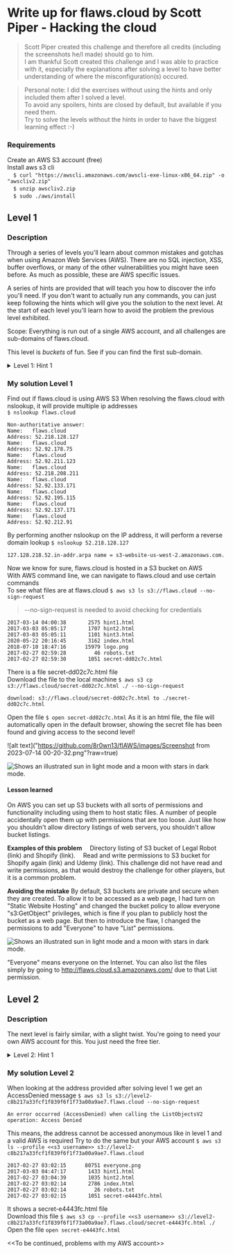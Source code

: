 # Write up for flaws.cloud by Scott Piper - Hacking the cloud
> Scott Piper created this challenge and therefore all credits (including the screenshots he/I made) should go to him.<br>
I am thankful Scott created this challenge and I was able to practice with it, especially the explanations after solving a level to have better understanding of where the misconfiguration(s) occured.<br>

> Personal note: I did the exercises without using the  hints and only included them after I solved a level.<br>
To avoid any spoilers, hints are closed by default, but available if you need them.<br>
Try to solve the levels without the hints in order to have the biggest learning effect :-)

### Requirements
Create an AWS S3 account (free)<br>
Install aws s3 cli<br>
&emsp;`$ curl "https://awscli.amazonaws.com/awscli-exe-linux-x86_64.zip" -o "awscliv2.zip"`<br>
&emsp;`$ unzip awscliv2.zip`<br>
&emsp;`$ sudo ./aws/install`<br>

## Level 1
### Description
Through a series of levels you'll learn about common mistakes and gotchas when using Amazon Web Services (AWS). There are no SQL injection, XSS, buffer overflows, or many of the other vulnerabilities you might have seen before. As much as possible, these are AWS specific issues.

A series of hints are provided that will teach you how to discover the info you'll need. If you don't want to actually run any commands, you can just keep following the hints which will give you the solution to the next level. At the start of each level you'll learn how to avoid the problem the previous level exhibited.

Scope: Everything is run out of a single AWS account, and all challenges are sub-domains of flaws.cloud. 

This level is *buckets* of fun. See if you can find the first sub-domain.

<details closed>
<summary>Level 1: Hint 1</summary>

The site flaws.cloud is hosted as an S3 bucket. This is a great way to host a static site, similar to hosting one via github pages. Some interesting facts about S3 hosting: When hosting a site as an S3 bucket, the bucket name (flaws.cloud) must match the domain name (flaws.cloud). Also, S3 buckets are a global name space, meaning two people cannot have buckets with the same name. The result of this is you could create a bucket named apple.com and Apple would never be able host their main site via S3 hosting.

You can determine the site is hosted as an S3 bucket by running a DNS lookup on the domain, such as:

dig +nocmd flaws.cloud any +multiline +noall +answer<br>
\# Returns:<br>
\# flaws.cloud.            5 IN A  54.231.184.255<br>

Visiting 54.231.184.255 in your browser will direct you to https://aws.amazon.com/s3/

So you know flaws.cloud is hosted as an S3 bucket.

You can then run:

nslookup 54.231.184.255<br>
\# Returns:<br>
\# Non-authoritative answer:<br>
\# 255.184.231.54.in-addr.arpa     name = s3-website-us-west-2.amazonaws.com

So we know it's hosted in the AWS region us-west-2

Side note (not useful for this game): All S3 buckets, when configured for web hosting, are given an AWS domain you can use to browse to it without setting up your own DNS. In this case, flaws.cloud can also be visited by going to http://flaws.cloud.s3-website-us-west-2.amazonaws.com/

What will help you for this level is to know its permissions are a little loose. 
</details>

### My solution Level 1
Find out if flaws.cloud is using AWS S3
When resolving the flaws.cloud with nslookup, it will provide multiple ip addresses<br>
`$ nslookup flaws.cloud`
```
Non-authoritative answer:
Name:	flaws.cloud
Address: 52.218.128.127
Name:	flaws.cloud
Address: 52.92.178.75
Name:	flaws.cloud
Address: 52.92.211.123
Name:	flaws.cloud
Address: 52.218.208.211
Name:	flaws.cloud
Address: 52.92.133.171
Name:	flaws.cloud
Address: 52.92.195.115
Name:	flaws.cloud
Address: 52.92.137.171
Name:	flaws.cloud
Address: 52.92.212.91
```
By performing another nslookup on the IP address, it will perform a reverse domain lookup `$ nslookup 52.218.128.127`
```
127.128.218.52.in-addr.arpa	name = s3-website-us-west-2.amazonaws.com.
```
Now we know for sure, flaws.cloud is hosted in a S3 bucket on AWS<br>
With AWS command line, we can navigate to flaws.cloud and use certain commands<br>
To see what files are at flaws.cloud `$ aws s3 ls s3://flaws.cloud --no-sign-request`
> --no-sign-request is needed to avoid checking for credentials

```
2017-03-14 04:00:38       2575 hint1.html
2017-03-03 05:05:17       1707 hint2.html
2017-03-03 05:05:11       1101 hint3.html
2020-05-22 20:16:45       3162 index.html
2018-07-10 18:47:16      15979 logo.png
2017-02-27 02:59:28         46 robots.txt
2017-02-27 02:59:30       1051 secret-dd02c7c.html
```
There is a file secret-dd02c7c.html file<br>
Download the file to the local machine `$ aws s3 cp s3://flaws.cloud/secret-dd02c7c.html ./ --no-sign-request`
```
download: s3://flaws.cloud/secret-dd02c7c.html to ./secret-dd02c7c.html
```
Open the file `$ open secret-dd02c7c.html`
As it is an html file, the file will automatically open in the default browser, showing the secret file has been found and giving access to the second level!

![alt text]("https://github.com/8r0wn13/flAWS/images/Screenshot from 2023-07-14 00-20-32.png"?raw=true)

<picture>
  <source media="(prefers-color-scheme: dark)" srcset="https://github.com/8r0wn13/flAWS/images/Screenshot from 2023-07-14 00-20-32.png">
  <source media="(prefers-color-scheme: light)" srcset="https://github.com/8r0wn13/flAWS/images/Screenshot from 2023-07-14 00-20-32.png">
  <img alt="Shows an illustrated sun in light mode and a moon with stars in dark mode." src="https://github.com/8r0wn13/flAWS/images/Screenshot from 2023-07-14 00-20-32.png">
</picture>

#### Lesson learned
On AWS you can set up S3 buckets with all sorts of permissions and functionality including using them to host static files. A number of people accidentally open them up with permissions that are too loose. Just like how you shouldn't allow directory listings of web servers, you shouldn't allow bucket listings.

**Examples of this problem**
&emsp;Directory listing of S3 bucket of Legal Robot (link) and Shopify (link).
&emsp;Read and write permissions to S3 bucket for Shopify again (link) and Udemy (link). This challenge did not have read and write permissions, as that would destroy the challenge for other players, but it is a common problem. 

**Avoiding the mistake**
By default, S3 buckets are private and secure when they are created. To allow it to be accessed as a web page, I had turn on "Static Website Hosting" and changed the bucket policy to allow everyone "s3:GetObject" privileges, which is fine if you plan to publicly host the bucket as a web page. But then to introduce the flaw, I changed the permissions to add "Everyone" to have "List" permissions. 


<picture>
  <source media="(prefers-color-scheme: dark)" srcset="https://github.com/8r0wn13/flAWS/assets/37810593/d6d9cc9c-b876-4032-88f9-95bf55a2f317">
  <source media="(prefers-color-scheme: light)" srcset="https://github.com/8r0wn13/flAWS/assets/37810593/d6d9cc9c-b876-4032-88f9-95bf55a2f317">
  <img alt="Shows an illustrated sun in light mode and a moon with stars in dark mode." src="https://github.com/8r0wn13/flAWS/assets/37810593/d6d9cc9c-b876-4032-88f9-95bf55a2f317">
</picture>

"Everyone" means everyone on the Internet. You can also list the files simply by going to http://flaws.cloud.s3.amazonaws.com/ due to that List permission.

## Level 2
### Description
The next level is fairly similar, with a slight twist. You're going to need your own AWS account for this. You just need the free tier.

<details closed>
<summary>Level 2: Hint 1</summary>
This is a hint
</details>

### My solution Level 2
When looking at the address provided after solving level 1 we get an AccessDenied message
`$ aws s3 ls s3://level2-c8b217a33fcf1f839f6f1f73a00a9ae7.flaws.cloud --no-sign-request`

```
An error occurred (AccessDenied) when calling the ListObjectsV2 operation: Access Denied
```
This means, the address cannot be accessed anonymous like in level 1 and a valid AWS is required
Try to do the same but your AWS account `$ aws s3 ls --profile <<s3 username>> s3://level2-c8b217a33fcf1f839f6f1f73a00a9ae7.flaws.cloud`

```
2017-02-27 03:02:15      80751 everyone.png
2017-03-03 04:47:17       1433 hint1.html
2017-02-27 03:04:39       1035 hint2.html
2017-02-27 03:02:14       2786 index.html
2017-02-27 03:02:14         26 robots.txt
2017-02-27 03:02:15       1051 secret-e4443fc.html
```
It shows a secret-e4443fc.html file<br>
Download this file `$ aws s3 cp --profile <<s3 username>> s3://level2-c8b217a33fcf1f839f6f1f73a00a9ae7.flaws.cloud/secret-e4443fc.html ./`
Open the file `open secret-e4443fc.html`



<<To be continued, problems with my AWS account>>
